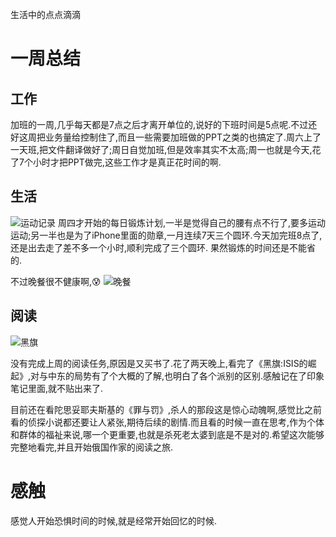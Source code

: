 生活中的点点滴滴

# 一周总结

## 工作
加班的一周,几乎每天都是7点之后才离开单位的,说好的下班时间是5点呢.不过还好这周把业务量给控制住了,而且一些需要加班做的PPT之类的也搞定了.周六上了一天班,把文件翻译做好了;周日自觉加班,但是效率其实不太高;周一也就是今天,花了7个小时才把PPT做完,这些工作才是真正花时间的啊.

## 生活
![运动记录](https://i.loli.net/2018/01/22/5a65f1c9a876e.png)
周四才开始的每日锻炼计划,一半是觉得自己的腰有点不行了,要多运动运动;另一半也是为了iPhone里面的勋章,一月连续7天三个圆环.今天加完班8点了,还是出去走了差不多一个小时,顺利完成了三个圆环.
果然锻炼的时间还是不能省的.

不过晚餐很不健康啊,😰
![晚餐](https://i.loli.net/2018/01/22/5a65f516751d2.jpg)


## 阅读

![黑旗](https://img1.doubanio.com/lpic/s29142257.jpg)

没有完成上周的阅读任务,原因是又买书了.花了两天晚上,看完了《黑旗:ISIS的崛起》,对与中东的局势有了个大概的了解,也明白了各个派别的区别.感触记在了印象笔记里面,就不贴出来了.

目前还在看陀思妥耶夫斯基的《罪与罚》,杀人的那段这是惊心动魄啊,感觉比之前看的侦探小说都还要让人紧张,期待后续的剧情.而且看的时候一直在思考,作为个体和群体的福祉来说,哪一个更重要,也就是杀死老太婆到底是不是对的.希望这次能够完整地看完,并且开始俄国作家的阅读之旅.

# 感触

感觉人开始恐惧时间的时候,就是经常开始回忆的时候.